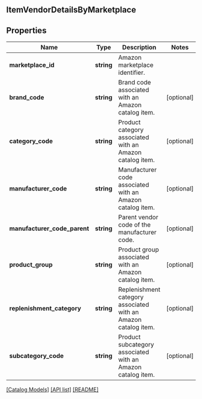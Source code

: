 ## ItemVendorDetailsByMarketplace

## Properties

Name | Type | Description | Notes
------------ | ------------- | ------------- | -------------
**marketplace_id** | **string** | Amazon marketplace identifier. |
**brand_code** | **string** | Brand code associated with an Amazon catalog item. | [optional]
**category_code** | **string** | Product category associated with an Amazon catalog item. | [optional]
**manufacturer_code** | **string** | Manufacturer code associated with an Amazon catalog item. | [optional]
**manufacturer_code_parent** | **string** | Parent vendor code of the manufacturer code. | [optional]
**product_group** | **string** | Product group associated with an Amazon catalog item. | [optional]
**replenishment_category** | **string** | Replenishment category associated with an Amazon catalog item. | [optional]
**subcategory_code** | **string** | Product subcategory associated with an Amazon catalog item. | [optional]

[[Catalog Models]](../) [[API list]](../../Api) [[README]](../../../README.md)
